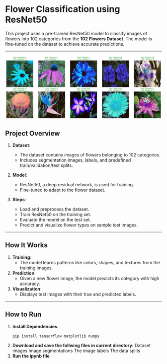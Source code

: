 # Flower Classification using ResNet50

This project uses a pre-trained ResNet50 model to classify images of flowers into 102 categories from the **102 Flowers Dataset**. The model is fine-tuned on the dataset to achieve accurate predictions.

---
![Example Result](https://github.com/mjsonu/Fellowship/blob/main/pic1.png)

## Project Overview

1. **Dataset**:
   - The dataset contains images of flowers belonging to 102 categories.
   - Includes segmentation images, labels, and predefined train/validation/test splits.

2. **Model**:
   - ResNet50, a deep residual network, is used for training.
   - Fine-tuned to adapt to the flower dataset.

3. **Steps**:
   - Load and preprocess the dataset.
   - Train ResNet50 on the training set.
   - Evaluate the model on the test set.
   - Predict and visualize flower types on sample test images.

---

## How It Works

1. **Training**:
   - The model learns patterns like colors, shapes, and textures from the training images.
2. **Prediction**:
   - Given a new flower image, the model predicts its category with high accuracy.
3. **Visualization**:
   - Displays test images with their true and predicted labels.

---

## How to Run

1. **Install Dependencies**:
   ```bash
   pip install tensorflow matplotlib numpy
2. **Download and save the follwing files in current directory:**
   Dataset images
   Image segmentations
   The image labels
   The data splits
2. **Run the ipynb file**
